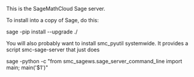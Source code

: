 This is the SageMathCloud Sage server.

To install into a copy of Sage, do this:

   sage -pip install --upgrade ./

You will also probably want to install smc_pyutil systemwide.  It provides a script smc-sage-server that just does

   sage -python -c "from smc_sagews.sage_server_command_line import main; main('$1')"
